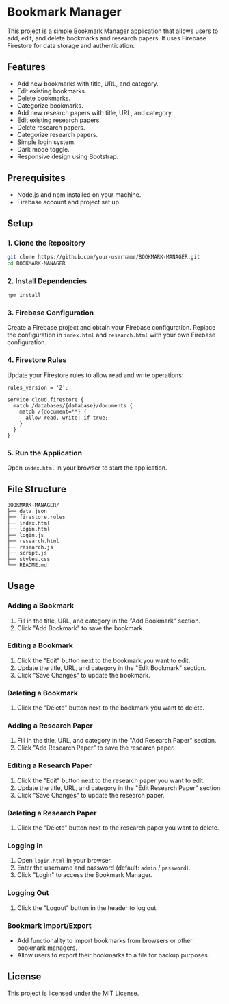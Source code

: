 # Bookmark Manager

This project is a simple Bookmark Manager application that allows users to add, edit, and delete bookmarks and research papers. It uses Firebase Firestore for data storage and authentication.

## Features

- Add new bookmarks with title, URL, and category.
- Edit existing bookmarks.
- Delete bookmarks.
- Categorize bookmarks.
- Add new research papers with title, URL, and category.
- Edit existing research papers.
- Delete research papers.
- Categorize research papers.
- Simple login system.
- Dark mode toggle.
- Responsive design using Bootstrap.

## Prerequisites

- Node.js and npm installed on your machine.
- Firebase account and project set up.

## Setup

### 1. Clone the Repository

```bash
git clone https://github.com/your-username/BOOKMARK-MANAGER.git
cd BOOKMARK-MANAGER
```

### 2. Install Dependencies

```bash
npm install
```

### 3. Firebase Configuration

Create a Firebase project and obtain your Firebase configuration. Replace the configuration in `index.html` and `research.html` with your own Firebase configuration.

### 4. Firestore Rules

Update your Firestore rules to allow read and write operations:

```plaintext
rules_version = '2';

service cloud.firestore {
  match /databases/{database}/documents {
    match /{document=**} {
      allow read, write: if true;
    }
  }
}
```

### 5. Run the Application

Open `index.html` in your browser to start the application.

## File Structure

```
BOOKMARK-MANAGER/
├── data.json
├── firestore.rules
├── index.html
├── login.html
├── login.js
├── research.html
├── research.js
├── script.js
├── styles.css
└── README.md
```

## Usage

### Adding a Bookmark

1. Fill in the title, URL, and category in the "Add Bookmark" section.
2. Click "Add Bookmark" to save the bookmark.

### Editing a Bookmark

1. Click the "Edit" button next to the bookmark you want to edit.
2. Update the title, URL, and category in the "Edit Bookmark" section.
3. Click "Save Changes" to update the bookmark.

### Deleting a Bookmark

1. Click the "Delete" button next to the bookmark you want to delete.

### Adding a Research Paper

1. Fill in the title, URL, and category in the "Add Research Paper" section.
2. Click "Add Research Paper" to save the research paper.

### Editing a Research Paper

1. Click the "Edit" button next to the research paper you want to edit.
2. Update the title, URL, and category in the "Edit Research Paper" section.
3. Click "Save Changes" to update the research paper.

### Deleting a Research Paper

1. Click the "Delete" button next to the research paper you want to delete.

### Logging In

1. Open `login.html` in your browser.
2. Enter the username and password (default: `admin` / `password`).
3. Click "Login" to access the Bookmark Manager.

### Logging Out

1. Click the "Logout" button in the header to log out.

### Bookmark Import/Export

- Add functionality to import bookmarks from browsers or other bookmark managers.
- Allow users to export their bookmarks to a file for backup purposes.

## License

This project is licensed under the MIT License.

